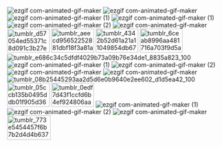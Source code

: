 ![ezgif com-animated-gif-maker](https://github.com/user-attachments/assets/c8f65316-814e-413a-8d7c-586cb9776616) 
![ezgif com-animated-gif-maker](https://github.com/user-attachments/assets/0c5db004-a97f-4f67-8a1d-1e5bf905f26a)
![ezgif com-animated-gif-maker (1)](https://github.com/user-attachments/assets/9db91c98-648f-4e92-94d9-c3ad6fb5f513)
![ezgif com-animated-gif-maker (1)](https://github.com/user-attachments/assets/7fa4360f-f01b-4368-99d0-cdeff420fe63)
![ezgif com-animated-gif-maker (2)](https://github.com/user-attachments/assets/2b76e243-e93d-4ffc-9eea-baae47f43fca)
![ezgif com-animated-gif-maker](https://github.com/user-attachments/assets/4978d68f-8d6d-44d2-a191-96ea1f2d9775)
<img width="99" height="55" alt="tumblr_d57054ed55371c8d091c3b27ebfd1943_37079afc_100" src="https://github.com/user-attachments/assets/d8b295d4-545f-4a08-bded-37fc0b0811b2" />
<img width="99" height="56" alt="tumblr_aeecd95652252881dbf18f3a81aa5a6e_b22ea5d7_100" src="https://github.com/user-attachments/assets/936c94f5-43d5-4e4a-a43d-4848e9d7e7c8" />
<img width="99" height="56" alt="tumblr_4342b52d61a21a11049854db6741384e_979ba7b2_100" src="https://github.com/user-attachments/assets/0cc24794-8f9a-4216-ba1f-2ef07dd7412c" />
<img width="99" height="56" alt="tumblr_6ceab8996aa481716a703f9d5a22def7_c65ce663_100" src="https://github.com/user-attachments/assets/4a21ba34-11d5-434d-b098-1df55609dc29" />
![tumblr_e686c34c5dfdf4029b73a09b76e34de1_8835a823_100](https://github.com/user-attachments/assets/752fb249-265d-4eff-bd17-3f654f345d0f)
![ezgif com-animated-gif-maker (1)](https://github.com/user-attachments/assets/3ab1f97e-d5d3-43b4-9cd9-2be95da4d6bd)
![ezgif com-animated-gif-maker (2)](https://github.com/user-attachments/assets/c58151eb-2e59-4cd9-8143-3aa7ad527bf1)
![ezgif com-animated-gif-maker](https://github.com/user-attachments/assets/588bd0f8-2a1e-4a90-99e9-52e0b10d5048)
![ezgif com-animated-gif-maker](https://github.com/user-attachments/assets/4df81c3f-67a0-4950-b63d-4ed8008ccde0)
![tumblr_08b25445293aa2d5d6e0b9640e2ee602_d1d5ea42_100](https://github.com/user-attachments/assets/79da6999-9174-44be-ac64-6bbb7bd34192)
<img width="99" height="56" alt="tumblr_05ccb135b0495ddb01f905d368ab17ec_91cc7742_100" src="https://github.com/user-attachments/assets/14706ad6-f71d-4d0d-973a-c9943983a061" />
<img width="99" height="56" alt="tumblr_0edf7d43f1ccfd6b4ef924806aac6f2b_f1260540_100" src="https://github.com/user-attachments/assets/b2e80a57-5e38-4d02-b2e9-5f42636c74c8" />
![ezgif com-animated-gif-maker (1)](https://github.com/user-attachments/assets/18cc7a2f-7f12-4c60-b866-a6c8ec47ddc7)
![ezgif com-animated-gif-maker (2)](https://github.com/user-attachments/assets/7745f66a-9259-4138-867d-3e0e8dbff2c3)
![ezgif com-animated-gif-maker](https://github.com/user-attachments/assets/974dd6a0-a734-4ef7-b251-773a486c2f2c)
<img width="101" height="57" alt="tumblr_773e5454457f6b7b2d4d4b63765aa0c2_a1867d49_250" src="https://github.com/user-attachments/assets/5474509b-097c-4cb1-871f-ee2a3c06483e" />
